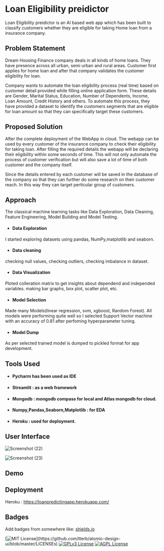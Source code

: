 
# Loan Eligibility preidictor

Loan Eligibility preidictor is an AI based web app which has been built to classify customers whether they are eligible for taking Home loan from a insurance company.


## Problem Statement

Dream Housing Finance company deals in all kinds of home loans. They have presence across all urban, semi urban and rural areas. Customer first applies for home loan and after that company validates the customer eligibility for loan.

Company wants to automate the loan eligibility process (real time) based on customer detail provided while filling online application form. These details are Gender, Marital Status, Education, Number of Dependents, Income, Loan Amount, Credit History and others. To automate this process, they have provided a dataset to identify the customers segments that are eligible for loan amount so that they can specifically target these customers. 


## Proposed Solution

After the complete deployment of the WebApp in cloud. The webapp can be used by every customer of the insurance company to check their eligibility for taking loan. After filling the required details the webapp will be declaring their eligibility within some seconds of time. 
This will not only automate the process of customer verification but will also save a lot of time of both customer and the company itself.




Since the details entered by each customer will be saved in the database of the company so that they can further do some research on their customer reach. In this way they can target perticular group of customers. 


## Approach

The classical machine learning tasks like Data Exploration, Data Cleaning, Feature Engineering, Model Building and Model Testing.
- #### Data Exploration
I started exploring datasets using pandas, NumPy,matplotlib and seaborn.
- #### Data cleaning
checking null values, checking outliers, checking imbalance in dataset.
- #### Data Visualization
Ploted colleration matrix to get insights about dependend and independed variables. making bar graphs, box plot, scatter plot, etc.
- #### Model Selection
Made many Models(linear regression, svm, xgboost, Random Forest). All models were performing quite well so I selected Support Vector machine with an accuracy of 0.81 after perfoming hyperparameter tuning. 
- #### Model Dump
As per selected trained model is dumped to pickled format for app development.


## Tools Used

- #### Pycharm has been used as IDE
- #### Streamlit : as a web framework
- #### Mongodb : mongodb compass for local and Atlas mongodb for cloud.
- #### Numpy,Pandas,Seaborn,Matplotlib : for EDA
- #### Heroku : used for deployment.
## User Interface
![Screenshot (22)](https://user-images.githubusercontent.com/66490787/151321839-d5823eed-7758-4093-b7b6-d5671dbc2911.png)




![Screenshot (23)](https://user-images.githubusercontent.com/66490787/151321898-701873ce-d5ec-4b2f-9c4d-bf6c7a7a38a1.png)




## Demo 

## Deployment
Heroku : https://loanpredictingapp.herokuapp.com/
## Badges

Add badges from somewhere like: [shields.io](https://shields.io/)

[![MIT License](https://img.shields.io/apm/l/atomic-design-ui.svg?)](https://github.com/tterb/atomic-design-ui/blob/master/LICENSEs)
[![GPLv3 License](https://img.shields.io/badge/License-GPL%20v3-yellow.svg)](https://opensource.org/licenses/)
[![AGPL License](https://img.shields.io/badge/license-AGPL-blue.svg)](http://www.gnu.org/licenses/agpl-3.0)




